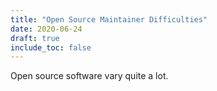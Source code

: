 ```yaml
---
title: "Open Source Maintainer Difficulties"
date: 2020-06-24
draft: true
include_toc: false
---
```


Open source software vary quite a lot. 
